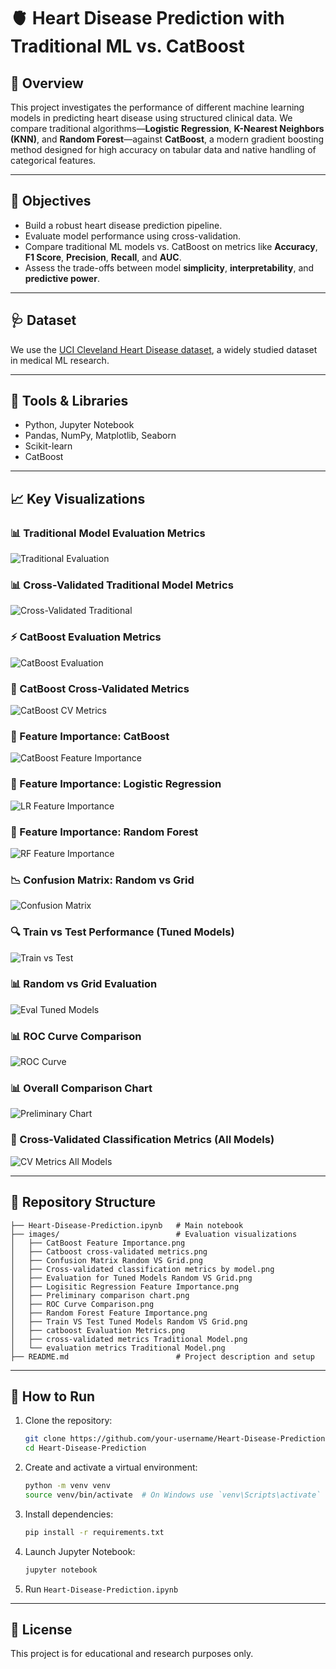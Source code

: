 # 🫀 Heart Disease Prediction with Traditional ML vs. CatBoost

## 📌 Overview
This project investigates the performance of different machine learning models in predicting heart disease using structured clinical data. We compare traditional algorithms—**Logistic Regression**, **K-Nearest Neighbors (KNN)**, and **Random Forest**—against **CatBoost**, a modern gradient boosting method designed for high accuracy on tabular data and native handling of categorical features.

---

## 🎯 Objectives

- Build a robust heart disease prediction pipeline.
- Evaluate model performance using cross-validation.
- Compare traditional ML models vs. CatBoost on metrics like **Accuracy**, **F1 Score**, **Precision**, **Recall**, and **AUC**.
- Assess the trade-offs between model **simplicity**, **interpretability**, and **predictive power**.

---

## 🩺 Dataset
We use the [UCI Cleveland Heart Disease dataset](https://archive.ics.uci.edu/ml/datasets/heart+Disease), a widely studied dataset in medical ML research.

---

## 🧰 Tools & Libraries

- Python, Jupyter Notebook
- Pandas, NumPy, Matplotlib, Seaborn
- Scikit-learn
- CatBoost

---

## 📈 Key Visualizations

### 📊 Traditional Model Evaluation Metrics
![Traditional Evaluation](images/evaluation%20metrics%20Traditional%20Model.png)

### 📊 Cross-Validated Traditional Model Metrics
![Cross-Validated Traditional](images/cross-validated%20metrics%20Traditional%20Model.png)

### ⚡ CatBoost Evaluation Metrics
![CatBoost Evaluation](images/catboost%20Evaluation%20Metrics.png)

### 🔁 CatBoost Cross-Validated Metrics
![CatBoost CV Metrics](images/Catboost%20cross-validated%20metrics.png)

### 🧠 Feature Importance: CatBoost
![CatBoost Feature Importance](images/CatBoost%20Feature%20Importance.png)

### 🧠 Feature Importance: Logistic Regression
![LR Feature Importance](images/Logisitic%20Regression%20Feature%20Importance.png)

### 🧠 Feature Importance: Random Forest
![RF Feature Importance](images/Random%20Forest%20Feature%20Importance.png)

### 📉 Confusion Matrix: Random vs Grid
![Confusion Matrix](images/Confusion%20Matrix%20Random%20VS%20Grid.png)

### 🔍 Train vs Test Performance (Tuned Models)
![Train vs Test](images/Train%20VS%20Test%20Tuned%20Models%20Random%20VS%20Grid.png)

### 📊 Random vs Grid Evaluation
![Eval Tuned Models](images/Evaluation%20for%20Tuned%20Models%20Random%20VS%20Grid.png)

### 📊 ROC Curve Comparison
![ROC Curve](images/ROC%20Curve%20Comparison.png)

### 📊 Overall Comparison Chart
![Preliminary Chart](images/Preliminary%20comparison%20chart.png)

### 🧪 Cross-Validated Classification Metrics (All Models)
![CV Metrics All Models](images/Cross-validated%20classification%20metrics%20by%20model.png)

---

## 📁 Repository Structure

```
├── Heart-Disease-Prediction.ipynb   # Main notebook
├── images/                          # Evaluation visualizations
│   ├── CatBoost Feature Importance.png
│   ├── Catboost cross-validated metrics.png
│   ├── Confusion Matrix Random VS Grid.png
│   ├── Cross-validated classification metrics by model.png
│   ├── Evaluation for Tuned Models Random VS Grid.png
│   ├── Logisitic Regression Feature Importance.png
│   ├── Preliminary comparison chart.png
│   ├── ROC Curve Comparison.png
│   ├── Random Forest Feature Importance.png
│   ├── Train VS Test Tuned Models Random VS Grid.png
│   ├── catboost Evaluation Metrics.png
│   ├── cross-validated metrics Traditional Model.png
│   └── evaluation metrics Traditional Model.png
├── README.md                        # Project description and setup
```

---

## 🚀 How to Run

1. Clone the repository:
   ```bash
   git clone https://github.com/your-username/Heart-Disease-Prediction.git
   cd Heart-Disease-Prediction
   ```
2. Create and activate a virtual environment:
   ```bash
   python -m venv venv
   source venv/bin/activate  # On Windows use `venv\Scripts\activate`
   ```
3. Install dependencies:
   ```bash
   pip install -r requirements.txt
   ```
4. Launch Jupyter Notebook:
   ```bash
   jupyter notebook
   ```
5. Run `Heart-Disease-Prediction.ipynb`

---

## 📜 License
This project is for educational and research purposes only.
